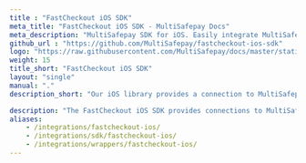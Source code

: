 ```yaml
---
title : "FastCheckout iOS SDK"
meta_title: "FastCheckout iOS SDK - MultiSafepay Docs"
meta_description: "MultiSafepay SDK for iOS. Easily integrate MultiSafepay payment solutions into your iOS platform with the free SDK"
github_url : "https://github.com/MultiSafepay/fastcheckout-ios-sdk"
logo: "https://raw.githubusercontent.com/MultiSafepay/docs/master/static/logo/Integrations/Fastcheckout_iOS.svg"
weight: 15
title_short: "FastCheckout iOS SDK"
layout: "single"
manual: "."
description_short: "Our iOS library provides a connection to MultiSafepay services."

description: "The FastCheckout iOS SDK provides connections to MultiSafepay services from your native iOS app. The SDK enables a frictionless, fast, and native checkout experience by storing and reusing data."
aliases: 
    - /integrations/fastcheckout-ios/
    - /integrations/sdk/fastcheckout-ios/
    - /integrations/wrappers/fastcheckout-ios/
---
```

